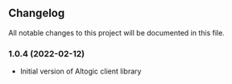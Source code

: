 ## Changelog 

All notable changes to this project will be documented in this file. 

### 1.0.4 (2022-02-12) 

- Initial version of Altogic client library


